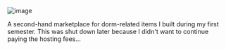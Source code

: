 ![image](https://github.com/user-attachments/assets/baea7485-da8d-4fff-9768-2c070353a838)

A second-hand marketplace for dorm-related items I built during my first semester. This was shut down later because I didn't want to continue paying the hosting fees...
